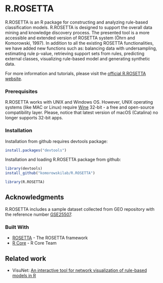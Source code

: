 <!--
  Title: R.ROSETTA
  Description: ROSETTA rough set classifier as a R package.
  Author: Mateusz Garbulowski
  -->
<meta name='keywords' content='rosetta, rough sets, classification, transparent machine learning'>

# R.ROSETTA
R.ROSETTA is an R package for constructing and analyzing rule-based classification models. R.ROSETTA is designed to support the overall data mining and knowledge discovery process. The presented tool is a more accessible and extended version of ROSETTA system (Öhrn and Komorowski, 1997). In addition to all the existing ROSETTA functionalities, we have added new functions such as: balancing data with undersampling, estimating rule p-value, retrieving support sets from rules, predicting external classes, visualizing rule-based model and generating synthetic data. 

For more information and tutorials, please visit the [official R.ROSETTA website](https://komorowskilab.github.io/R.ROSETTA/).


### Prerequisites
R.ROSETTA works with UNIX and Windows OS. However, UNIX operating systems (like MAC or Linux) require [Wine](https://www.winehq.org/) 32-bit - a free and open-source compatibility layer. Please, notice that latest version of macOS (Catalina) no longer supports 32-bit apps.

### Installation

Installation from github requires devtools package:
```R
install.packages("devtools")
```

Installation and loading R.ROSETTA package from github:
```R
library(devtools)
install_github("komorowskilab/R.ROSETTA")

library(R.ROSETTA)
```

## Acknowledgments
R.ROSETTA includes a sample dataset collected from GEO repository with the reference number [GSE25507](https://www.ncbi.nlm.nih.gov/geo/query/acc.cgi?acc=GSE25507).

### Built With
* [ROSETTA](http://bioinf.icm.uu.se/rosetta/) - The ROSETTA framework
* [R Core](https://www.R-project.org/) - R Core Team

## Related work
- VisuNet: [An interactive tool for network visualization of rule-based models in R](https://github.com/komorowskilab/VisuNet)
